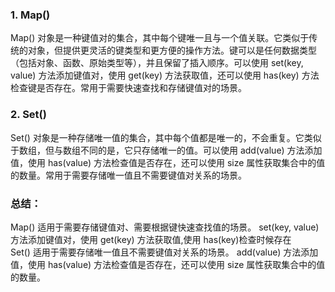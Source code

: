 ### 1. Map()
Map() 对象是一种键值对的集合，其中每个键唯一且与一个值关联。它类似于传统的对象，但提供更灵活的键类型和更方便的操作方法。键可以是任何数据类型（包括对象、函数、原始类型等），并且保留了插入顺序。可以使用 set(key, value) 方法添加键值对，使用 get(key) 方法获取值，还可以使用 has(key) 方法检查键是否存在。常用于需要快速查找和存储键值对的场景。

### 2. Set()
Set() 对象是一种存储唯一值的集合，其中每个值都是唯一的，不会重复。它类似于数组，但与数组不同的是，它只存储唯一的值。可以使用 add(value) 方法添加值，使用 has(value) 方法检查值是否存在，还可以使用 size 属性获取集合中的值的数量。常用于需要存储唯一值且不需要键值对关系的场景。

### 总结：

Map() 适用于需要存储键值对、需要根据键快速查找值的场景。 set(key, value) 方法添加键值对，使用 get(key) 方法获取值,使用 has(key)检查时候存在 \
Set() 适用于需要存储唯一值且不需要键值对关系的场景。 add(value) 方法添加值，使用 has(value) 方法检查值是否存在，还可以使用 size 属性获取集合中的值的数量。

